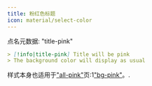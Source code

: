 ```yaml
---
title: 粉红色标题
icon: material/select-color
---
```


点名元数据: "title-pink"

```md
> [!info|title-pink] Title will be pink
> The background color will display as usual
```

样式本身也适用于["all-pink"](../combined-styling/page-6.md)页:1["bg-pink"](../bg-styling/page-6.md)。.